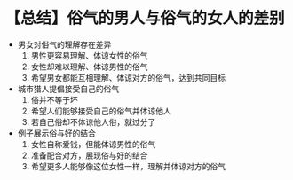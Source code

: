 # 【总结】俗气的男人与俗气的女人的差别

-   男女对俗气的理解存在差异
    1.  男性更容易理解、体谅女性的俗气
    2.  女性却难以理解、体谅男性的俗气
    3.  希望男女都能互相理解、体谅对方的俗气，达到共同目标
-   城市猎人提倡接受自己的俗气
    1.  俗并不等于坏
    2.  希望人们能够接受自己的俗气并体谅他人
    3.  若自己俗却不体谅他人俗，就过分了
-   例子展示俗与好的结合
    1.  女性自称爱钱，但能体谅男性的俗气
    2.  准备配合对方，展现俗与好的结合
    3.  希望更多人能够像这位女性一样，理解并体谅对方的俗气